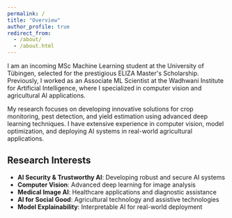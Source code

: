 ```yaml
---
permalink: /
title: "Overview"
author_profile: true
redirect_from: 
  - /about/
  - /about.html
---
```


<!-- # Ashish Papanai

**Incoming MSc Machine Learning Student**  
*University of Tübingen*  
*ELIZA Master's Scholarship Recipient* -->

<!-- ## Overview -->

I am an incoming MSc Machine Learning student at the University of Tübingen, selected for the prestigious ELIZA Master's Scholarship. Previously, I worked as an Associate ML Scientist at the Wadhwani Institute for Artificial Intelligence, where I specialized in computer vision and agricultural AI applications.

My research focuses on developing innovative solutions for crop monitoring, pest detection, and yield estimation using advanced deep learning techniques. I have extensive experience in computer vision, model optimization, and deploying AI systems in real-world agricultural applications.

## Research Interests

- **AI Security & Trustworthy AI**: Developing robust and secure AI systems
- **Computer Vision**: Advanced deep learning for image analysis
- **Medical Image AI**: Healthcare applications and diagnostic assistance
- **AI for Social Good**: Agricultural technology and assistive technologies
- **Model Explainability**: Interpretable AI for real-world deployment
